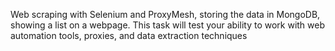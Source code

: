  Web scraping with Selenium and ProxyMesh, storing the data in
 MongoDB, showing a list on a webpage. This task will test your ability to
 work with web automation tools, proxies, and data extraction techniques
